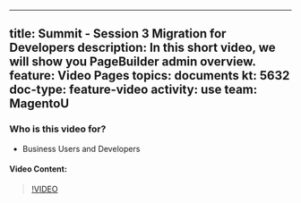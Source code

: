 
---
title: Summit - Session 3 Migration for Developers
description: In this short video, we will show you PageBuilder admin overview.
feature: Video Pages
topics: documents
kt: 5632
doc-type: feature-video
activity: use
team: MagentoU
---

### Who is this video for?

* Business Users and Developers

#### Video Content:

>[!VIDEO](https://video.tv.adobe.com/v/35707)